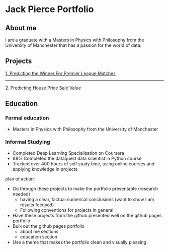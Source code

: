 # **Jack Pierce Portfolio**

## **About me**

I am a graduate with a Masters in Physics with Philosophy from the University of Manchester that has a passion for the world of data.

## **Projects**

[1. Predicting the Winner For Premier League Matches](https://github.com/JackPierce11/Premier-League-Project)

---

[2. Predicting House Price Sale Value](https://github.com/JackPierce11/Predicting-House-Prices)

 
 ## **Education**
 ### Formal education
 - Masters in Physics with Philosophy from the University of Manchester
 
 ### Informal Studying
 - Completed Deep Learning Specialisation on Coursera
 - 88% Completed the dataquest data scientist in Python course
 - Tracked over 400 hours of self study time, using online courses and applying knowledge in projects


plan of action:
- Go through these projects to make the portfolio presentable (research needed)
  - having a clear, factual numerical conclusions (want to show I am results focused)
  - Following conventions for projects in general
- Have these projects from the github presented well on the github pages portfolio
- Bulk out the github pages portfolio
  - about me sections
  - education section
- Use a theme that makes the portfolio clean and visually pleasing
